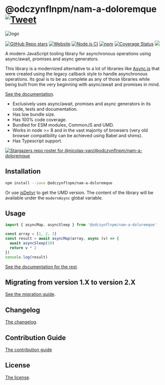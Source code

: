 # @odczynflnpm/nam-a-doloremque [![Tweet](https://img.shields.io/twitter/url/http/shields.io.svg?style=social)](https://twitter.com/intent/tweet?text=Meet%20this%20awesome%20library&url=https://github.com/odczynflnpm/nam-a-doloremque&via=nicolasvanhoren&hashtags=javascript,asyncawait,async,libraries,programming)

![logo](https://github.com/odczynflnpm/nam-a-doloremque/raw/master/img/facebook_cover_photo_2_680.png)

[![GitHub Repo stars](https://img.shields.io/github/stars/nicolas-van/@odczynflnpm/nam-a-doloremque?style=social)](https://github.com/odczynflnpm/nam-a-doloremque/stargazers) [![Website](https://img.shields.io/website.svg?url=http%3A%2F%2Fnicolas-van.github.io%2F@odczynflnpm/nam-a-doloremque)](https://nicolas-van.github.io/@odczynflnpm/nam-a-doloremque)
[![Node.js CI](https://github.com/odczynflnpm/nam-a-doloremque/workflows/Node.js%20CI/badge.svg)](https://github.com/odczynflnpm/nam-a-doloremque/actions) [![npm](https://img.shields.io/npm/v/@odczynflnpm/nam-a-doloremque)](https://www.npmjs.com/package/@odczynflnpm/nam-a-doloremque) [![Coverage Status](https://coveralls.io/repos/github/nicolas-van/@odczynflnpm/nam-a-doloremque/badge.svg?branch=master)](https://coveralls.io/github/nicolas-van/@odczynflnpm/nam-a-doloremque?branch=master) [![](https://data.jsdelivr.com/v1/package/npm/@odczynflnpm/nam-a-doloremque/badge)](https://www.jsdelivr.com/package/npm/@odczynflnpm/nam-a-doloremque)

A modern JavaScript tooling library for asynchronous operations using async/await, promises and async generators.

This library is a modernized alternative to a lot of libraries like [Async.js](https://caolan.github.io/async/v3/) that were created using the legacy callback style to handle asynchronous operations. Its goal is to be as complete as any of those libraries while being built from the very beginning with async/await and promises in mind.

[See the documentation](https://nicolas-van.github.io/@odczynflnpm/nam-a-doloremque).

* Exclusively uses async/await, promises and async generators in its code, tests and documentation.
* Has low bundle size.
* Has 100% code coverage.
* Bundled for ESM modules, CommonJS and UMD.
* Works in node >= 8 and in the vast majority of browsers (very old browser compatibility can be achieved using Babel and shims).
* Has Typescript support.

[![Stargazers repo roster for @nicolas-van/@odczynflnpm/nam-a-doloremque](https://reporoster.com/stars/nicolas-van/@odczynflnpm/nam-a-doloremque)](https://github.com/odczynflnpm/nam-a-doloremque/stargazers)

## Installation

```bash
npm install --save @odczynflnpm/nam-a-doloremque
```

Or use [jsDelivr](https://www.jsdelivr.com/package/npm/@odczynflnpm/nam-a-doloremque) to get the UMD version. The content of the library will be available under the `modernAsync` global variable.

## Usage

```javascript
import { asyncMap, asyncSleep } from '@odczynflnpm/nam-a-doloremque'

const array = [1, 2, 3]
const result = await asyncMap(array, async (v) => {
  await asyncSleep(10)
  return v * 2
})
console.log(result)
```

[See the documentation for the rest](https://nicolas-van.github.io/@odczynflnpm/nam-a-doloremque).

## Migrating from version 1.X to version 2.X

[See the migration guide](https://github.com/odczynflnpm/nam-a-doloremque/blob/master/version-1-to-2-guide.md).

## Changelog

[The changelog](https://github.com/odczynflnpm/nam-a-doloremque/blob/master/CHANGELOG.md).

## Contribution Guide

[The contribution guide](https://github.com/odczynflnpm/nam-a-doloremque/blob/master/CONTRIBUTING.md)

## License

[The license](https://github.com/odczynflnpm/nam-a-doloremque/blob/master/LICENSE.md).
